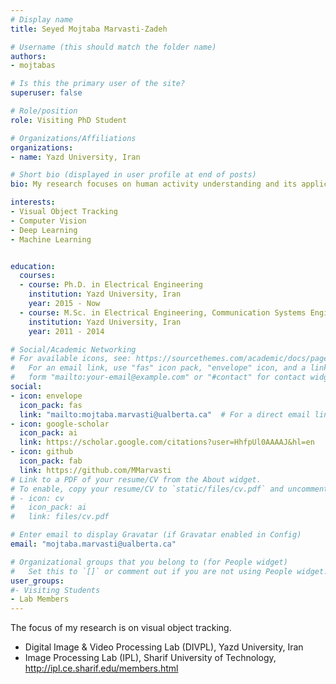 ```yaml
---
# Display name
title: Seyed Mojtaba Marvasti-Zadeh

# Username (this should match the folder name)
authors:
- mojtabas

# Is this the primary user of the site?
superuser: false

# Role/position
role: Visiting PhD Student

# Organizations/Affiliations
organizations:
- name: Yazd University, Iran

# Short bio (displayed in user profile at end of posts)
bio: My research focuses on human activity understanding and its applications in sports performance analysis.

interests:
- Visual Object Tracking
- Computer Vision
- Deep Learning
- Machine Learning


education:
  courses:
  - course: Ph.D. in Electrical Engineering 
    institution: Yazd University, Iran
    year: 2015 - Now
  - course: M.Sc. in Electrical Engineering, Communication Systems Engineering
    institution: Yazd University, Iran
    year: 2011 - 2014

# Social/Academic Networking
# For available icons, see: https://sourcethemes.com/academic/docs/page-builder/#icons
#   For an email link, use "fas" icon pack, "envelope" icon, and a link in the
#   form "mailto:your-email@example.com" or "#contact" for contact widget.
social:
- icon: envelope 
  icon_pack: fas
  link: "mailto:mojtaba.marvasti@ualberta.ca"  # For a direct email link, use "mailto:mojtaba.marvasti@gmail.com".
- icon: google-scholar
  icon_pack: ai
  link: https://scholar.google.com/citations?user=HhfpUl0AAAAJ&hl=en
- icon: github
  icon_pack: fab
  link: https://github.com/MMarvasti
# Link to a PDF of your resume/CV from the About widget.
# To enable, copy your resume/CV to `static/files/cv.pdf` and uncomment the lines below.
# - icon: cv
#   icon_pack: ai
#   link: files/cv.pdf

# Enter email to display Gravatar (if Gravatar enabled in Config)
email: "mojtaba.marvasti@ualberta.ca"

# Organizational groups that you belong to (for People widget)
#   Set this to `[]` or comment out if you are not using People widget.
user_groups:
#- Visiting Students
- Lab Members
---
```


The focus of my research is on visual object tracking.

- Digital Image & Video Processing Lab (DIVPL), Yazd University, Iran
- Image Processing Lab (IPL), Sharif University of Technology, http://ipl.ce.sharif.edu/members.html


